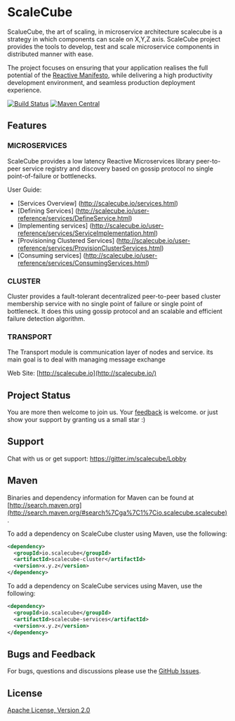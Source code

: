 # ScaleCube
ScalueCube, the art of scaling, in microservice architecture scalecube is a strategy in which components can scale on X,Y,Z axis. ScaleCube project provides the tools to develop, test and scale microservice components in distributed manner with ease.

The project focuses on ensuring that your application realises the full potential of the [Reactive Manifesto](http://www.reactivemanifesto.org/), while delivering a high productivity development environment, and seamless production deployment experience.

[![Build Status](https://travis-ci.org/scalecube/scalecube.svg?branch=master)](https://travis-ci.org/scalecube/scalecube)
[![Maven Central](https://maven-badges.herokuapp.com/maven-central/io.scalecube/scalecube-cluster/badge.svg)](https://maven-badges.herokuapp.com/maven-central/io.scalecube/scalecube-cluster)

## Features

### MICROSERVICES
ScaleCube provides a low latency Reactive Microservices library peer-to-peer service registry and discovery based on gossip protocol no single point-of-failure or bottlenecks.

User Guide:
* [Services Overview] (http://scalecube.io/services.html)
* [Defining Services] (http://scalecube.io/user-reference/services/DefineService.html)
* [Implementing services] (http://scalecube.io/user-reference/services/ServiceImplementation.html)
* [Provisioning Clustered Services] (http://scalecube.io/user-reference/services/ProvisionClusterServices.html)
* [Consuming services] (http://scalecube.io/user-reference/services/ConsumingServices.html)

### CLUSTER
Cluster provides a fault-tolerant decentralized peer-to-peer based cluster membership service with no single point of failure or single point of bottleneck. It does this using gossip protocol and an scalable and efficient failure detection algorithm.

### TRANSPORT
The Transport module is communication layer of nodes and service. its main goal is to deal with managing message exchange

Web Site: [http://scalecube.io](http://scalecube.io/)

## Project Status

You are more then welcome to join us. Your [feedback](https://github.com/scalecube/scalecube/issues) is welcome.
or just show your support by granting us a small star :)

## Support
Chat with us or get support: https://gitter.im/scalecube/Lobby


## Maven

Binaries and dependency information for Maven can be found at 
[http://search.maven.org](http://search.maven.org/#search%7Cga%7C1%7Cio.scalecube.scalecube).

To add a dependency on ScaleCube cluster using Maven, use the following:

``` xml
<dependency>
  <groupId>io.scalecube</groupId>
  <artifactId>scalecube-cluster</artifactId>
  <version>x.y.z</version>
</dependency>
```

To add a dependency on ScaleCube services using Maven, use the following:

``` xml
<dependency>
  <groupId>io.scalecube</groupId>
  <artifactId>scalecube-services</artifactId>
  <version>x.y.z</version> 
</dependency>
```

## Bugs and Feedback

For bugs, questions and discussions please use the [GitHub Issues](https://github.com/scalecube/scalecube/issues).

## License

[Apache License, Version 2.0](https://github.com/scalecube/scalecube/blob/master/LICENSE.txt)
